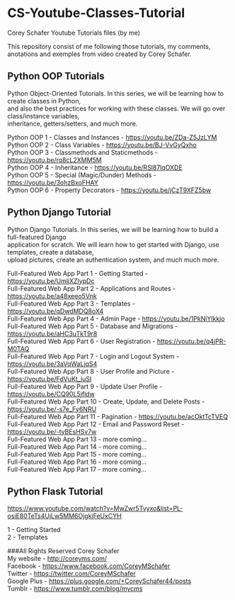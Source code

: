 # CS-Youtube-Classes-Tutorial  
Corey Schafer Youtube Tutorials files (by me)  

This repository consist of me following those tutorials, my comments, anotations and exemples from video created by Corey Schafer.  


## Python OOP Tutorials  
Python Object-Oriented Tutorials. In this series, we will be learning how to create classes in Python,  
and also the best practices for   working with these classes. We will go over class/instance variables,  
inheritance, getters/setters, and much more.  

Python OOP 1 - Classes and Instances - https://youtu.be/ZDa-Z5JzLYM  
Python OOP 2 - Class Variables - https://youtu.be/BJ-VvGyQxho  
Python OOP 3 - Classmethods and Staticmethods - https://youtu.be/rq8cL2XMM5M  
Python OOP 4 - Inheritance - https://youtu.be/RSl87lqOXDE  
Python OOP 5 - Special (Magic/Dunder) Methods - https://youtu.be/3ohzBxoFHAY  
Python OOP 6 - Property Decorators - https://youtu.be/jCzT9XFZ5bw  


## Python Django Tutorial 
Python Django Tutorials. In this series, we will be learning how to build a full-featured Django  
application for scratch. We will learn how to get started with Django, use templates, create a database,  
upload pictures, create an authentication system, and much much more.  
  
Full-Featured Web App Part 1 - Getting Started - https://youtu.be/UmljXZIypDc  
Full-Featured Web App Part 2 - Applications and Routes - https://youtu.be/a48xeeo5Vnk   
Full-Featured Web App Part 3 - Templates - https://youtu.be/qDwdMDQ8oX4  
Full-Featured Web App Part 4 - Admin Page - https://youtu.be/1PkNiYlkkjo  
Full-Featured Web App Part 5 - Database and Migrations - https://youtu.be/aHC3uTkT9r8  
Full-Featured Web App Part 6 - User Registration - https://youtu.be/q4jPR-M0TAQ  
Full-Featured Web App Part 7 - Login and Logout System - https://youtu.be/3aVqWaLjqS4  
Full-Featured Web App Part 8 - User Profile and Picture - https://youtu.be/FdVuKt_iuSI  
Full-Featured Web App Part 9 - Update User Profile - https://youtu.be/CQ90L5jfldw  
Full-Featured Web App Part 10 - Create, Update, and Delete Posts - https://youtu.be/-s7e_Fy6NRU  
Full-Featured Web App Part 11 - Pagination - https://youtu.be/acOktTcTVEQ  
Full-Featured Web App Part 12 - Email and Password Reset - https://youtu.be/-tyBEsHSv7w  
Full-Featured Web App Part 13 - more coming...  
Full-Featured Web App Part 14 - more coming...  
Full-Featured Web App Part 15 - more coming...  
Full-Featured Web App Part 16 - more coming...  
Full-Featured Web App Part 17 - more coming...  


## Python Flask Tutorial  

https://www.youtube.com/watch?v=MwZwr5Tvyxo&list=PL-osiE80TeTs4UjLw5MM6OjgkjFeUxCYH  

1 - Getting Started  
2 - Templates  



###All Rights Reserved
Corey Schafer  
My website - http://coreyms.com/  
Facebook - https://www.facebook.com/CoreyMSchafer  
Twitter - https://twitter.com/CoreyMSchafer  
Google Plus - https://plus.google.com/+CoreySchafer44/posts  
Tumblr - https://www.tumblr.com/blog/mycms  